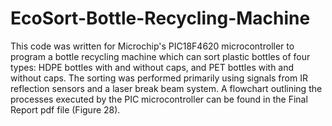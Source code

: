 # EcoSort-Bottle-Recycling-Machine

This code was written for Microchip's PIC18F4620 microcontroller to program a bottle recycling machine which can sort plastic bottles of four types: HDPE bottles with and without caps, and PET bottles with and without caps. The sorting was performed primarily using signals from IR reflection sensors and a laser break beam system. A flowchart outlining the processes executed by the PIC microcontroller can be found in the Final Report pdf file (Figure 28).
